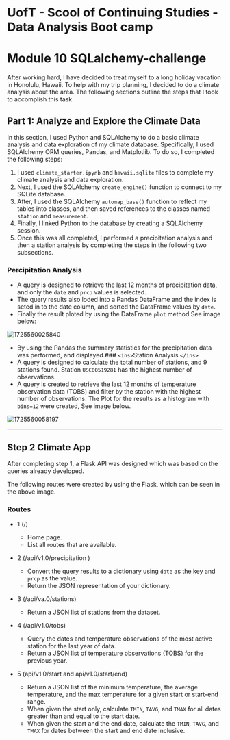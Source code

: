 # UofT - Scool of Continuing Studies - Data Analysis Boot camp

# Module 10  SQLalchemy-challenge

After working hard, I have decided to treat myself to a long holiday vacation in Honolulu, Hawaii. To help with my trip planning, I decided to do a climate analysis about the area. The following sections outline the steps that I took to accomplish this task.

## Part 1: Analyze and Explore the Climate Data

In this section, I used Python and SQLAlchemy to do a basic climate analysis and data exploration of my climate database. Specifically, I used SQLAlchemy ORM queries, Pandas, and Matplotlib. To do so, I completed the following steps:

1. I used `climate_starter.ipynb` and `hawaii.sqlite` files to complete my climate analysis and data exploration.
2. Next, I used the SQLAlchemy `create_engine()` function to connect to my SQLite database.
3. After, I used the SQLAlchemy `automap_base()` function to reflect my tables into classes, and then saved references to the classes named `station` and `measurement`.
4. Finally, I linked Python to the database by creating a SQLAlchemy session.
5. Once this was all completed, I performed a precipitation analysis and then a station analysis by completing the steps in the following two subsections.

### Percipitation Analysis

* A query is designed to retrieve the last 12 months of precipitation data, and only the `date` and `prcp` values is selected.
* The query results also loded into a Pandas DataFrame and the index is seted in to the date column, and sorted the DataFrame values by `date`.
* Finally the result ploted by using the DataFrame `plot` method.See image below:

![1725560025840](image/README/1725560025840.png)

* By using the Pandas the summary statistics for the precipitation data was performed, and displayed.### `<ins>`Station Analysis `</ins>`
* A query is designed to calculate the total number of stations, and 9 stations found. Station `USC00519281` has the highest number of observations.
* A query is created to retrieve the last 12 months of temperature observation data (TOBS) and filter by the station with the highest number of observations. The Plot for the results as a histogram with `bins=12` were created, See image below.

![1725560058197](image/README/1725560058197.png)

---

## Step 2 Climate App

After completing step 1, a Flask API was designed which was based on the queries already developed.

The following routes were created by using the Flask, which can be seen in the above image.

### Routes

* 1 (/)

  * Home page.
  * List all routes that are available.
* 2  (/api/v1.0/precipitation )

  * Convert the query results to a dictionary using `date` as the key and `prcp` as the value.
  * Return the JSON representation of your dictionary.
* 3 (/api/va.0/stations)

  * Return a JSON list of stations from the dataset.
* 4 (/api/v1.0/tobs)

  * Query the dates and temperature observations of the most active station for the last year of data.
  * Return a JSON list of temperature observations (TOBS) for the previous year.
* 5 (api/v1.0/start and api/v1.0/start/end)

  * Return a JSON list of the minimum temperature, the average temperature, and the max temperature for a given start or start-end range.
  * When given the start only, calculate `TMIN`, `TAVG`, and `TMAX` for all dates greater than and equal to the start date.
  * When given the start and the end date, calculate the `TMIN`, `TAVG`, and `TMAX` for dates between the start and end date inclusive.
